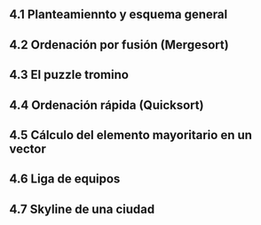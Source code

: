 ## 4.1 Planteamiennto y esquema general
## 4.2 Ordenación por fusión (Mergesort)
## 4.3 El puzzle tromino
## 4.4 Ordenación rápida (Quicksort)
## 4.5 Cálculo del elemento mayoritario en un vector
## 4.6 Liga de equipos
## 4.7 Skyline de una ciudad